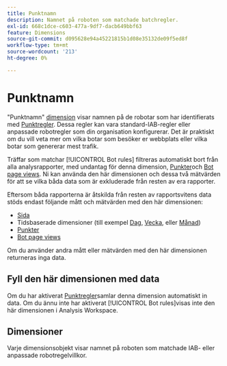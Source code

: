 ```yaml
---
title: Punktnamn
description: Namnet på roboten som matchade batchregler.
exl-id: 668c1dce-c603-477a-9df7-dacb649bbf63
feature: Dimensions
source-git-commit: d095628e94a45221815b1d08e35132de09f5ed8f
workflow-type: tm+mt
source-wordcount: '213'
ht-degree: 0%

---
```


# Punktnamn

&quot;Punktnamn&quot; [dimension](overview.md) visar namnen på de robotar som har identifierats med [Punktregler](/help/admin/admin/c-manage-report-suites/c-edit-report-suites/general/bot-removal/bot-rules.md). Dessa regler kan vara standard-IAB-regler eller anpassade robotregler som din organisation konfigurerar. Det är praktiskt om du vill veta mer om vilka botar som besöker er webbplats eller vilka botar som genererar mest trafik.

Träffar som matchar [!UICONTROL Bot rules] filtreras automatiskt bort från alla analysrapporter, med undantag för denna dimension, [Punkter](../metrics/bot-occurrences.md)och [Bot page views](../metrics/bot-page-views.md). Ni kan använda den här dimensionen och dessa två mätvärden för att se vilka båda data som är exkluderade från resten av era rapporter.

Eftersom båda rapporterna är åtskilda från resten av rapportsvitens data stöds endast följande mått och mätvärden med den här dimensionen:

* [Sida](page.md)
* Tidsbaserade dimensioner (till exempel [Dag](day.md), [Vecka](week.md), eller [Månad](month.md))
* [Punkter](../metrics/bot-occurrences.md)
* [Bot page views](../metrics/bot-page-views.md)

Om du använder andra mått eller mätvärden med den här dimensionen returneras inga data.

## Fyll den här dimensionen med data

Om du har aktiverat [Punktregler](/help/admin/admin/c-manage-report-suites/c-edit-report-suites/general/bot-removal/bot-rules.md)samlar denna dimension automatiskt in data. Om du ännu inte har aktiverat [!UICONTROL Bot rules]visas inte den här dimensionen i Analysis Workspace.

## Dimensioner

Varje dimensionsobjekt visar namnet på roboten som matchade IAB- eller anpassade robotregelvillkor.

